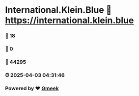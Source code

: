 # International.Klein.Blue :link: https://international.klein.blue 
### :page_facing_up: [18](https://international.klein.blue/tag.html) 
### :speech_balloon: 0 
### :hibiscus: 44295 
### :alarm_clock: 2025-04-03 04:31:46 
### Powered by :heart: [Gmeek](https://github.com/Meekdai/Gmeek)

